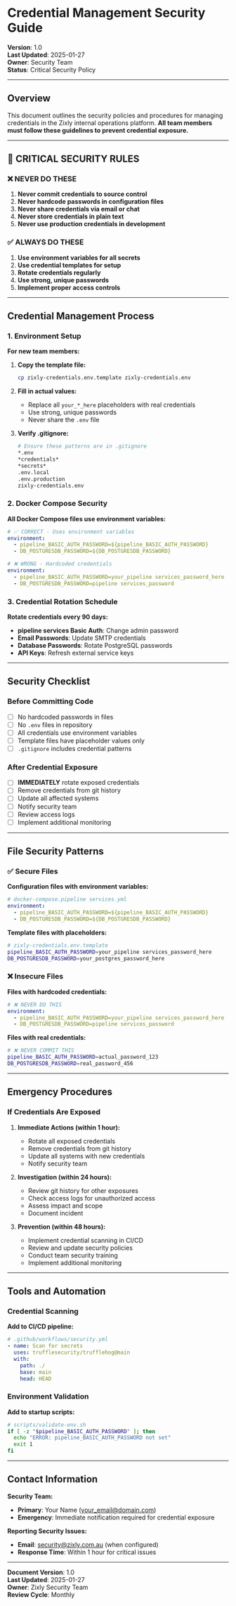 # Credential Management Security Guide

**Version**: 1.0  
**Last Updated**: 2025-01-27  
**Owner**: Security Team  
**Status**: Critical Security Policy

---

## Overview

This document outlines the security policies and procedures for managing credentials in the Zixly internal operations platform. **All team members must follow these guidelines to prevent credential exposure.**

---

## 🚨 CRITICAL SECURITY RULES

### ❌ NEVER DO THESE

1. **Never commit credentials to source control**
2. **Never hardcode passwords in configuration files**
3. **Never share credentials via email or chat**
4. **Never store credentials in plain text**
5. **Never use production credentials in development**

### ✅ ALWAYS DO THESE

1. **Use environment variables for all secrets**
2. **Use credential templates for setup**
3. **Rotate credentials regularly**
4. **Use strong, unique passwords**
5. **Implement proper access controls**

---

## Credential Management Process

### 1. Environment Setup

**For new team members:**

1. **Copy the template file:**

   ```bash
   cp zixly-credentials.env.template zixly-credentials.env
   ```

2. **Fill in actual values:**
   - Replace all `your_*_here` placeholders with real credentials
   - Use strong, unique passwords
   - Never share the `.env` file

3. **Verify .gitignore:**
   ```bash
   # Ensure these patterns are in .gitignore
   *.env
   *credentials*
   *secrets*
   .env.local
   .env.production
   zixly-credentials.env
   ```

### 2. Docker Compose Security

**All Docker Compose files use environment variables:**

```yaml
# ✅ CORRECT - Uses environment variables
environment:
  - pipeline_BASIC_AUTH_PASSWORD=${pipeline_BASIC_AUTH_PASSWORD}
  - DB_POSTGRESDB_PASSWORD=${DB_POSTGRESDB_PASSWORD}

# ❌ WRONG - Hardcoded credentials
environment:
  - pipeline_BASIC_AUTH_PASSWORD=your_pipeline services_password_here
  - DB_POSTGRESDB_PASSWORD=pipeline services_password
```

### 3. Credential Rotation Schedule

**Rotate credentials every 90 days:**

- **pipeline services Basic Auth**: Change admin password
- **Email Passwords**: Update SMTP credentials
- **Database Passwords**: Rotate PostgreSQL passwords
- **API Keys**: Refresh external service keys

---

## Security Checklist

### Before Committing Code

- [ ] No hardcoded passwords in files
- [ ] No `.env` files in repository
- [ ] All credentials use environment variables
- [ ] Template files have placeholder values only
- [ ] `.gitignore` includes credential patterns

### After Credential Exposure

- [ ] **IMMEDIATELY** rotate exposed credentials
- [ ] Remove credentials from git history
- [ ] Update all affected systems
- [ ] Notify security team
- [ ] Review access logs
- [ ] Implement additional monitoring

---

## File Security Patterns

### ✅ Secure Files

**Configuration files with environment variables:**

```yaml
# docker-compose.pipeline services.yml
environment:
  - pipeline_BASIC_AUTH_PASSWORD=${pipeline_BASIC_AUTH_PASSWORD}
  - DB_POSTGRESDB_PASSWORD=${DB_POSTGRESDB_PASSWORD}
```

**Template files with placeholders:**

```bash
# zixly-credentials.env.template
pipeline_BASIC_AUTH_PASSWORD=your_pipeline services_password_here
DB_POSTGRESDB_PASSWORD=your_postgres_password_here
```

### ❌ Insecure Files

**Files with hardcoded credentials:**

```yaml
# ❌ NEVER DO THIS
environment:
  - pipeline_BASIC_AUTH_PASSWORD=your_pipeline services_password_here
  - DB_POSTGRESDB_PASSWORD=pipeline services_password
```

**Files with real credentials:**

```bash
# ❌ NEVER COMMIT THIS
pipeline_BASIC_AUTH_PASSWORD=actual_password_123
DB_POSTGRESDB_PASSWORD=real_password_456
```

---

## Emergency Procedures

### If Credentials Are Exposed

1. **Immediate Actions (within 1 hour):**
   - Rotate all exposed credentials
   - Remove credentials from git history
   - Update all systems with new credentials
   - Notify security team

2. **Investigation (within 24 hours):**
   - Review git history for other exposures
   - Check access logs for unauthorized access
   - Assess impact and scope
   - Document incident

3. **Prevention (within 48 hours):**
   - Implement credential scanning in CI/CD
   - Review and update security policies
   - Conduct team security training
   - Implement additional monitoring

---

## Tools and Automation

### Credential Scanning

**Add to CI/CD pipeline:**

```yaml
# .github/workflows/security.yml
- name: Scan for secrets
  uses: trufflesecurity/trufflehog@main
  with:
    path: ./
    base: main
    head: HEAD
```

### Environment Validation

**Add to startup scripts:**

```bash
# scripts/validate-env.sh
if [ -z "$pipeline_BASIC_AUTH_PASSWORD" ]; then
  echo "ERROR: pipeline_BASIC_AUTH_PASSWORD not set"
  exit 1
fi
```

---

## Contact Information

**Security Team:**

- **Primary**: Your Name (your_email@domain.com)
- **Emergency**: Immediate notification required for credential exposure

**Reporting Security Issues:**

- **Email**: security@zixly.com.au (when configured)
- **Response Time**: Within 1 hour for critical issues

---

**Document Version**: 1.0  
**Last Updated**: 2025-01-27  
**Owner**: Zixly Security Team  
**Review Cycle**: Monthly
